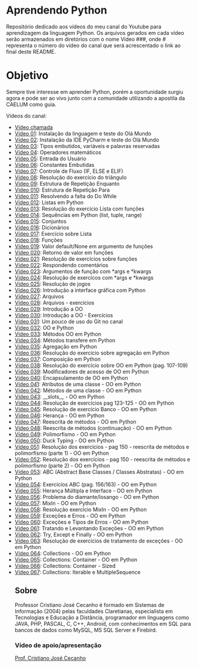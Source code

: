 # Aprendendo Python
Repositório dedicado aos vídeos do meu canal do Youtube para aprendizagem da linguagem Python. Os arquivos gerados em cada vídeo serão armazenados em diretórios com o nome Vídeo ###, onde # representa o número do vídeo do canal que será acrescentado o link ao final deste README.

<h1> Objetivo </h1>
<p> Sempre tive interesse em aprender Python, porém a oportunidade surgiu agora e pode ser ao vivo junto com a comunidade utilizando a apostila da CAELUM como guia.
<p> Vídeos do canal: </p>
<ul>
  <li><a href="https://youtu.be/fn5udwQoaE0">Vídeo chamada</a></li>
  <li><a href="https://youtu.be/kwNFKRD3WrU">Vídeo 01</a>: Instalação da linguagem e teste do Olá Mundo</li>
  <li><a href="https://youtu.be/E7xUuH44kaQ">Vídeo 02</a>: Instalação da IDE PyCharm e teste do Olá Mundo</li>
  <li><a href="https://youtu.be/nZ5n0yugm5Y">Vídeo 03</a>: Tipos embutidos, variáveis e palavras reservadas</li>
  <li><a href="https://youtu.be/K7SpqHDi-6w">Vídeo 04</a>: Operadores matemáticos</li>
  <li><a href="https://youtu.be/YbA6eDoduvY">Vídeo 05</a>: Entrada do Usuário</li>
  <li><a href="https://youtu.be/1o0F9e4Ox1Y">Vídeo 06</a>: Constantes Embutidas</li>
  <li><a href="https://youtu.be/aLyxeqTIO60">Vídeo 07</a>: Controle de Fluxo (IF, ELSE e ELIF)</li>
  <li><a href="https://youtu.be/cnFUu3LV8CU">Vídeo 08</a>: Resolução do exercício do triângulo</li>
  <li><a href="https://youtu.be/GriV-f_AYso">Vídeo 09</a>: Estrutura de Repetição Enquanto</li>
  <li><a href="https://youtu.be/GXD4HQnxD7w">Vídeo 010</a>: Estrutura de Repetição Para</li>
  <li><a href="https://youtu.be/uCMRwFtzWBg">Vídeo 011</a>: Resolvendo a falta do Do While</li>
  <li><a href="https://youtu.be/cXe7tMZ7PwU">Vídeo 012</a>: Listas em Python</li>
  <li><a href="https://youtu.be/yN3LczxdmcM">Vídeo 013</a>: Resolução do exercício Lista com funções</li>
  <li><a href="https://youtu.be/cmDBRhzbgVo">Vídeo 014</a>: Sequências em Python (list, tuple, range)</li>
  <li><a href="https://youtu.be/r0we1ndadTQ">Vídeo 015</a>: Conjuntos</li>
  <li><a href="https://youtu.be/7NaXHDwLiGU">Vídeo 016</a>: Dicionários</li>
  <li><a href="https://youtu.be/Z4vpmjijqmA">Vídeo 017</a>: Exercício sobre Lista</li>
  <li><a href="https://youtu.be/7VMZvyINmf4">Vídeo 018</a>: Funções</li>
  <li><a href="https://youtu.be/RkXvGGj3QTQ">Vídeo 019</a>: Valor default/None em argumento de funções </li>
  <li><a href="https://youtu.be/EoKMONQKS6M">Vídeo 020</a>: Retorno de valor em funções </li>
  <li><a href="https://youtu.be/wPM3y3ECzMA">Vídeo 021</a>: Resolução de exercícios sobre funções </li>
  <li><a href="https://youtu.be/nQD3Tzi0ZH4">Vídeo 022</a>: Respondendo comentários </li>
  <li><a href="https://youtu.be/IfIDm9v40ms">Vídeo 023</a>: Argumentos de função com *args e *kwargs </li>
  <li><a href="https://youtu.be/gf4w5IL0zfU">Vídeo 024</a>: Resolução de exercícos com *args e *kwargs </li>
  <li><a href="https://youtu.be/oJGUXg0xM-Q">Vídeo 025</a>: Resolução de jogos </li>
  <li><a href="https://youtu.be/RXSo7JQGieI">Vídeo 026</a>: Introdução a interface gráfica com Python </li>
  <li><a href="https://youtu.be/XQwjdW7xX4k">Vídeo 027</a>: Arquivos </li>
  <li><a href="https://youtu.be/OVvu80QoGuM">Vídeo 028</a>: Arquivos - exercícios </li>
  <li><a href="https://youtu.be/D9-Teee1Q-4">Vídeo 029</a>: Introdução a OO </li>
  <li><a href="https://youtu.be/xJXpwKBrPlc">Vídeo 030</a>: Introdução a OO - Exercícios </li>
  <li><a href="https://youtu.be/6nmonTiCRrA">Vídeo 031</a>: Um pouco de uso do Git no canal </li>
  <li><a href="https://youtu.be/pqL0H5Ob0Cw">Vídeo 032</a>: OO e Python </li>
  <li><a href="https://youtu.be/BDRkwF-jibg">Vídeo 033</a>: Métodos OO em Python </li>
  <li><a href="https://youtu.be/ng378UUrblA">Vídeo 034</a>: Métodos transfere em Python </li>
  <li><a href="https://youtu.be/dqW2OoojcHc">Vídeo 035</a>: Agregação em Python </li>
  <li><a href="https://youtu.be/OEsD3dvJpp4">Vídeo 036</a>: Resolução do exercício sobre agregação em Python </li>
  <li><a href="https://youtu.be/ckDUdbUb8_A">Vídeo 037</a>: Composição em Python </li>
  <li><a href="https://youtu.be/uu61mVdfaWs">Vídeo 038</a>: Resolução do exercício sobre OO em Python (pag. 107-109) </li>
  <li><a href="https://youtu.be/x0lOBiMZL5Y">Vídeo 039</a>: Modificadores de acesso de OO em Python </li>
  <li><a href="https://youtu.be/cTh8-BWg52s">Vídeo 040</a>: Encapsulamento de OO em Python </li>
  <li><a href="https://youtu.be/va5KxhYQ_aM">Vídeo 041</a>: Atributos de uma classe - OO em Python </li>
  <li><a href="https://youtu.be/Cd7K2AdM81o">Vídeo 042</a>: Métodos de uma classe - OO em Python </li>
  <li><a href="https://youtu.be/IdytoyRyT9I">Vídeo 043</a>: __slots__ - OO em Python </li>
  <li><a href="https://youtu.be/5hDToXxw_iQ">Vídeo 044</a>: Resolução de exercícios pag 123-125 - OO em Python </li>
  <li><a href="https://youtu.be/ApcbPCNFfik">Vídeo 045</a>: Resolução de exercício Banco - OO em Python </li>
  <li><a href="https://youtu.be/DOrN3NlkAQ8">Vídeo 046</a>: Herança - OO em Python </li>
  <li><a href="https://youtu.be/FiC9qv1eriw">Vídeo 047</a>: Reescrita de métodos - OO em Python </li>
  <li><a href="https://youtu.be/fR4rYJE_HKY">Vídeo 048</a>: Reescrita de métodos (continuação) - OO em Python </li>
  <li><a href="https://youtu.be/D4_bc8_LkYw">Vídeo 049</a>: Polimorfismo - OO em Python </li>
  <li><a href="https://youtu.be/DHQS4G3nU3g">Vídeo 050</a>: Duck Typing - OO em Python </li>
  <li><a href="https://youtu.be/1_hvR-mxRkM">Vídeo 051</a>: Resolução dos exercícios - pag 150 - reescrita de métodos e polimorfismo (parte 1) - OO em Python </li>
  <li><a href="https://youtu.be/b9sLSk9clus">Vídeo 052</a>: Resolução dos exercícios - pag 150 - reescrita de métodos e polimorfismo (parte 2) - OO em Python </li>
  <li><a href="https://youtu.be/UUF7Q7Yh8BM">Vídeo 053</a>: ABC (Abstract Base Classes / Classes Abstratas) - OO em Python </li>
  <li><a href="https://youtu.be/lj_BP38nn9s">Vídeo 054</a>: Exercícios ABC (pag. 156/163) - OO em Python </li>
  <li><a href="https://youtu.be/J7sSSrEo-98">Vídeo 055</a>: Herança Múltipla e Interface - OO em Python </li>
  <li><a href="https://youtu.be/q4ASU0A3yFM">Vídeo 056</a>: Problema do diamante/losango - OO em Python </li>
  <li><a href="https://youtu.be/UHtlyMROoNw">Vídeo 057</a>: MixIn - OO em Python </li>
  <li><a href="https://youtu.be/sHnV1Mac1II">Vídeo 058</a>: Resolução exercício MixIn - OO em Python </li>
  <li><a href="https://youtu.be/nd8ZsT5EHHo">Vídeo 059</a>: Exceções e Erros - OO em Python </li>
  <li><a href="https://youtu.be/uVv_2Qc4tT4">Vídeo 060</a>: Exceções e Tipos de Erros - OO em Python </li>
  <li><a href="https://youtu.be/HkXg2UE81-E">Vídeo 061</a>: Tratando e Levantando Exceções - OO em Python </li>
  <li><a href="https://youtu.be/g3VWRBSDfXw">Vídeo 062</a>: Try, Except e Finally - OO em Python </li>
  <li><a href="https://youtu.be/xxPTiSEo35o">Vídeo 063</a>: Resolução de exercícios de tratamento de exceções - OO em Python </li>
  <li><a href="https://youtu.be/u1LJh4mk8Gw">Vídeo 064</a>: Collections - OO em Python </li>
  <li><a href="https://youtu.be/XIRQSmd_NrY">Vídeo 065</a>: Collections: Container - OO em Python </li>
  <li><a href="https://youtu.be/R3SwN1_PJzM">Vídeo 066</a>: Collections: Container - Sized </li>
  <li><a href="https://youtu.be/CaPxndYQJAY">Vídeo 067</a>: Collections: Iterable e MultipleSequence </li>
<h2> Sobre </h2>
<p> Professor Cristiano José Cecanho é formado em Sistemas de Informação (2004) pelas faculdades Claretianas, especialista em Tecnologias e Educação a Distância, programador em linguagens como JAVA, PHP, PASCAL, C, C++, Android, com conhecimentos em SQL para bancos de dados como MySQL, MS SQL Server e Firebird.

<h3>Vídeo de apoio/apresentação</h3>
<a href="https://www.youtube.com/user/crispdg">Prof. Cristiano José Cecanho</a>
